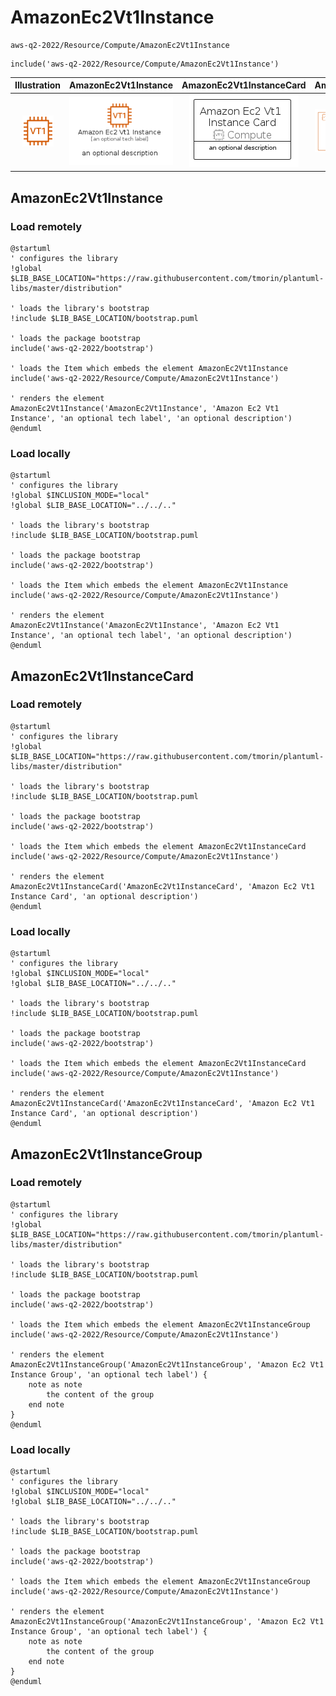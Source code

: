 # AmazonEc2Vt1Instance


```text
aws-q2-2022/Resource/Compute/AmazonEc2Vt1Instance
```

```text
include('aws-q2-2022/Resource/Compute/AmazonEc2Vt1Instance')
```



| Illustration | AmazonEc2Vt1Instance | AmazonEc2Vt1InstanceCard | AmazonEc2Vt1InstanceGroup |
| :---: | :---: | :---: | :---: |
| ![illustration for Illustration](../../../aws-q2-2022/Resource/Compute/AmazonEc2Vt1Instance.png) | ![illustration for AmazonEc2Vt1Instance](../../../aws-q2-2022/Resource/Compute/AmazonEc2Vt1Instance.Local.png) | ![illustration for AmazonEc2Vt1InstanceCard](../../../aws-q2-2022/Resource/Compute/AmazonEc2Vt1InstanceCard.Local.png) | ![illustration for AmazonEc2Vt1InstanceGroup](../../../aws-q2-2022/Resource/Compute/AmazonEc2Vt1InstanceGroup.Local.png) |




## AmazonEc2Vt1Instance

### Load remotely
```plantuml
@startuml
' configures the library
!global $LIB_BASE_LOCATION="https://raw.githubusercontent.com/tmorin/plantuml-libs/master/distribution"

' loads the library's bootstrap
!include $LIB_BASE_LOCATION/bootstrap.puml

' loads the package bootstrap
include('aws-q2-2022/bootstrap')

' loads the Item which embeds the element AmazonEc2Vt1Instance
include('aws-q2-2022/Resource/Compute/AmazonEc2Vt1Instance')

' renders the element
AmazonEc2Vt1Instance('AmazonEc2Vt1Instance', 'Amazon Ec2 Vt1 Instance', 'an optional tech label', 'an optional description')
@enduml
```

### Load locally
```plantuml
@startuml
' configures the library
!global $INCLUSION_MODE="local"
!global $LIB_BASE_LOCATION="../../.."

' loads the library's bootstrap
!include $LIB_BASE_LOCATION/bootstrap.puml

' loads the package bootstrap
include('aws-q2-2022/bootstrap')

' loads the Item which embeds the element AmazonEc2Vt1Instance
include('aws-q2-2022/Resource/Compute/AmazonEc2Vt1Instance')

' renders the element
AmazonEc2Vt1Instance('AmazonEc2Vt1Instance', 'Amazon Ec2 Vt1 Instance', 'an optional tech label', 'an optional description')
@enduml
```

## AmazonEc2Vt1InstanceCard

### Load remotely
```plantuml
@startuml
' configures the library
!global $LIB_BASE_LOCATION="https://raw.githubusercontent.com/tmorin/plantuml-libs/master/distribution"

' loads the library's bootstrap
!include $LIB_BASE_LOCATION/bootstrap.puml

' loads the package bootstrap
include('aws-q2-2022/bootstrap')

' loads the Item which embeds the element AmazonEc2Vt1InstanceCard
include('aws-q2-2022/Resource/Compute/AmazonEc2Vt1Instance')

' renders the element
AmazonEc2Vt1InstanceCard('AmazonEc2Vt1InstanceCard', 'Amazon Ec2 Vt1 Instance Card', 'an optional description')
@enduml
```

### Load locally
```plantuml
@startuml
' configures the library
!global $INCLUSION_MODE="local"
!global $LIB_BASE_LOCATION="../../.."

' loads the library's bootstrap
!include $LIB_BASE_LOCATION/bootstrap.puml

' loads the package bootstrap
include('aws-q2-2022/bootstrap')

' loads the Item which embeds the element AmazonEc2Vt1InstanceCard
include('aws-q2-2022/Resource/Compute/AmazonEc2Vt1Instance')

' renders the element
AmazonEc2Vt1InstanceCard('AmazonEc2Vt1InstanceCard', 'Amazon Ec2 Vt1 Instance Card', 'an optional description')
@enduml
```

## AmazonEc2Vt1InstanceGroup

### Load remotely
```plantuml
@startuml
' configures the library
!global $LIB_BASE_LOCATION="https://raw.githubusercontent.com/tmorin/plantuml-libs/master/distribution"

' loads the library's bootstrap
!include $LIB_BASE_LOCATION/bootstrap.puml

' loads the package bootstrap
include('aws-q2-2022/bootstrap')

' loads the Item which embeds the element AmazonEc2Vt1InstanceGroup
include('aws-q2-2022/Resource/Compute/AmazonEc2Vt1Instance')

' renders the element
AmazonEc2Vt1InstanceGroup('AmazonEc2Vt1InstanceGroup', 'Amazon Ec2 Vt1 Instance Group', 'an optional tech label') {
    note as note
        the content of the group
    end note
}
@enduml
```

### Load locally
```plantuml
@startuml
' configures the library
!global $INCLUSION_MODE="local"
!global $LIB_BASE_LOCATION="../../.."

' loads the library's bootstrap
!include $LIB_BASE_LOCATION/bootstrap.puml

' loads the package bootstrap
include('aws-q2-2022/bootstrap')

' loads the Item which embeds the element AmazonEc2Vt1InstanceGroup
include('aws-q2-2022/Resource/Compute/AmazonEc2Vt1Instance')

' renders the element
AmazonEc2Vt1InstanceGroup('AmazonEc2Vt1InstanceGroup', 'Amazon Ec2 Vt1 Instance Group', 'an optional tech label') {
    note as note
        the content of the group
    end note
}
@enduml
```


